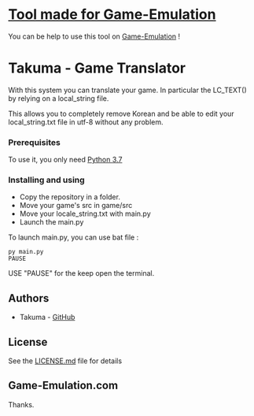 # [Tool made for Game-Emulation](https://game-emulation.com/)
You can be help to use this tool on [Game-Emulation](https://game-emulation.com/) ! 
# Takuma - Game Translator

With this system you can translate your game. In particular the LC_TEXT() by relying on a local_string file.

This allows you to completely remove Korean and be able to edit your local_string.txt file in utf-8 without any problem.

### Prerequisites

To use it, you only need [Python 3.7](https://www.python.org/)


### Installing and using

* Copy the repository in a folder.
* Move your game's src in game/src
* Move your locale_string.txt with main.py
* Launch the main.py 

To launch main.py, you can use bat file :
```
py main.py
PAUSE
```
USE "PAUSE" for the keep open the terminal.


## Authors

* Takuma - [GitHub](https://github.com/devTakuma)

## License

See the [LICENSE.md](LICENSE.md) file for details

## Game-Emulation.com

Thanks.
